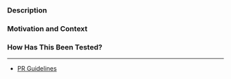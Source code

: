 <!--
- Please fill the sections below and the PR metadata.
- Make it readable for reviewers and future visitors.
-->

### Description
<!--- Describe your changes in detail -->

### Motivation and Context
<!--- Why is this change required? What problem does it solve? -->

### How Has This Been Tested?
<!--- Help reviewers by providing explanations, code snippets, checklists, etc. -->

---

- [PR Guidelines](https://github.com/DeepX-inc/.github/blob/main/pull_request_guidelines.md)